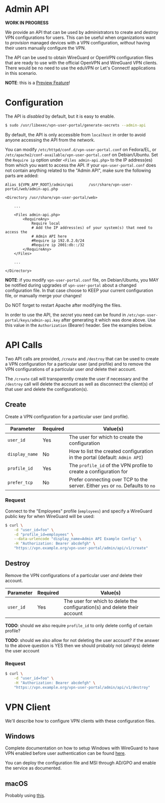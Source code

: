 # Admin API

**WORK IN PROGRESS**

We provide an API that can be used by administrators to create and destroy VPN 
configurations for users. This can be useful when organizations want to 
_provision_ managed devices with a VPN configuration, _without_ having their 
users manually configure the VPN.

The API can be used to obtain WireGuard or OpenVPN configuration files that 
are ready to use with the official OpenVPN and WireGuard VPN clients. There 
would be no need to use the eduVPN or Let's Connect! applications in this 
scenario.

**NOTE**: this is a [Preview Feature](PREVIEW_FEATURES.md)!

# Configuration

The API is _disabled_ by default, but it is easy to enable.

```bash
$ sudo /usr/libexec/vpn-user-portal/generate-secrets --admin-api
```

By default, the API is only accessible from `localhost` in order to avoid 
anyone accessing the API from the network.

You can modify `/etc/httpd/conf.d/vpn-user-portal.conf` on Fedora/EL, or 
`/etc/apache2/conf-available/vpn-user-portal.conf` on Debian/Ubuntu. Set the 
`Require ip` option under `<Files admin-api.php>` to the IP address(es) from
which you want to access the API. If your `vpn-user-portal.conf` does not 
contain anything related to the "Admin API", make sure the following parts are
added:

```
Alias ${VPN_APP_ROOT}/admin/api       /usr/share/vpn-user-portal/web/admin-api.php

<Directory /usr/share/vpn-user-portal/web>

    ...
    
    <Files admin-api.php>
        <RequireAny>
            Require local
            # Add the IP address(es) of your system(s) that need to access the
            # Admin API here
            #Require ip 192.0.2.0/24
            #Require ip 2001:db::/32
        </RequireAny>
    </Files>

    ...
 
</Directory>
```

**NOTE**: if you modify `vpn-user-portal.conf` file, on Debian/Ubuntu, you MAY 
be notified during upgrades of `vpn-user-portal` about a changed configuration 
file. In that case choose to KEEP your current configuration file, or manually 
merge your changes!

Do NOT forget to restart Apache after modifying the files.

In order to use the API, the _secret_ you need can be found in 
`/etc/vpn-user-portal/keys/admin-api.key` after generating it which was done
above. Use this value in the `Authorization` (Bearer) header. See the examples
below.

# API Calls

Two API calls are provided, `/create` and `/destroy` that can be used to create 
a VPN configuration for a particular user (and profile) and to remove the VPN 
configurations of a particular user *and* delete their account.

The `/create` call will transparently create the user if necessary and the 
`/destroy` call will delete the account as well as disconnect the client(s) of
that user and delete the configuration(s).

## Create

Create a VPN configuration for a particular user (and profile).

| Parameter      | Required | Value(s)                                                                         |
| -------------- | -------- | -------------------------------------------------------------------------------- |
| `user_id`      | Yes      | The user for which to create the configuration                                   |
| `display_name` | No       | How to list the created configuration in the portal (default: `Admin API`)       |
| `profile_id`   | Yes      | The `profile_id` of the VPN profile to create a configuration for                |
| `prefer_tcp`   | No       | Prefer connecting over TCP to the server. Either `yes` or `no`. Defaults to `no` |

### Request

Connect to the "Employees" profile (`employees`) and specify a WireGuard public 
key for when WireGuard will be used:

```bash
$ curl \
    -d "user_id=foo" \
    -d "profile_id=employees" \
    --data-urlencode "display_name=Admin API Example Config" \
    -H "Authorization: Bearer abcdefgh" \
    "https://vpn.example.org/vpn-user-portal/admin/api/v1/create"
```

## Destroy

Remove the VPN configurations of a particular user *and* delete their account.

| Parameter      | Required | Value(s)                                                                                     |
| -------------- | -------- | -------------------------------------------------------------------------------------------- |
| `user_id`      | Yes      | The user for which to delete the configuration(s) and delete their account                   |

**TODO**: should we also require `profile_id` to only delete config of certain 
profile?

**TODO**: should we also allow for not deleting the user account? if the answer
to the above question is YES then we should probably not (always) delete the 
user account

### Request

```bash
$ curl \
    -d "user_id=foo" \
    -H "Authorization: Bearer abcdefgh" \
    "https://vpn.example.org/vpn-user-portal/admin/api/v1/destroy"
```

# VPN Client

We'll describe how to configure VPN clients with these configuration files. 

## Windows

Complete documentation on how to setup Windows with WireGuard to have VPN 
enabled before user authentication can be found 
[here](https://github.com/WireGuard/wireguard-windows/blob/master/docs/enterprise.md).

You can deploy the configuration file and MSI through AD/GPO and enable the 
service as documented.

## macOS

Probably using 
[this](https://github.com/WireGuard/wireguard-apple/blob/master/MOBILECONFIG.md).
